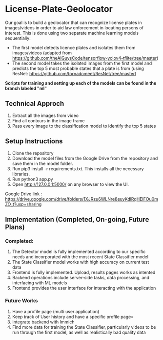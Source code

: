 # License-Plate-Geolocator
Our goal is to build a geolocator that can recognize license plates in images/videos in order to aid law enforcement in locating persons of interest. This is done using two separate machine learning models sequentially:
* The first model detects licence plates and isolates them from images/videos (adapted from https://github.com/theAIGuysCode/tensorflow-yolov4-tflite/tree/master)
* The second model takes the isolated images from the first model and predicts the top 5 most probable states that a plate is from (using ResNet: https://github.com/tornadomeet/ResNet/tree/master)

**Scripts for training and setting up each of the models can be found in the branch labeled "ml"**
## Technical Approch 
1) Extract all the images from video
2) Find all contours in the image frame
3) Pass every image to the classification model to identify the top 5 states


## Setup Instructions
1) Clone the repository
2) Download the model files from the Google Drive from the repository and save them in the model folder.
4) Run pip3 install -r requirements.txt. This installs all the necessary libraries.
5) Run python3 app.py
6) Open http://127.0.0.1:5000/ on any browser to view the UI.

Google Drive link :  https://drive.google.com/drive/folders/1XJRzu6WLNre8euyKdlRqHElFOu0mZO_t?usp=sharing
## Implementation (Completed, On-going, Future Plans)
### Completed: 
1) The Detector model is fully implemented according to our specific needs and incorporated with the most recent State Classifier model
2) The State Classifier model works with high accuracy on current test data
3) Frontend is fully implemented. Upload, results pages works as intented
4) Backend operations include server-side tasks, data processing, and interfacing with ML models
5) Frontend provides the user interface for interacting with the application

### Future Works
1) Have a profile page (multi user application)
2) Keep track of User history and have a specific profile page=
3) Integrate backend with Immich
4) Find more data for training the State Classifier, particularly videos to be run through the first model, as well as realistically bad quality data
